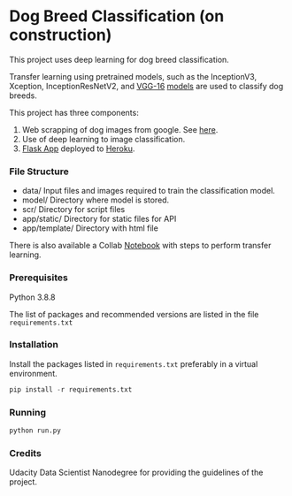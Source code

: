 # Dog Breed Classification (on construction)

This project uses deep learning for dog breed classification.

Transfer learning using pretrained models,
such as the
InceptionV3,
Xception,
InceptionResNetV2,
and
[VGG-16](https://arxiv.org/abs/1409.1556)
[models](https://keras.io/api/applications/)
are used to classify dog breeds.

This project has three components:

1. Web scrapping of dog images from google.
   See [here](https://github.com/oliveirampo/dog_breed_classification/blob/main/scr/download_image.py).
2. Use of deep learning to image classification.
3. [Flask App](https://classify-me-auau.herokuapp.com/) deployed to
   [Heroku](https://www.heroku.com).


### File Structure

* data/
    Input files and images required to train the classification model.
* model/
    Directory where model is stored.
* scr/
    Directory for script files
* app/static/
    Directory for static files for API
* app/template/
    Directory with html file

There is also available a Collab
[Notebook](https://github.com/oliveirampo/dog_breed_classification/blob/main/app/scr/train_model.ipynb)
with steps
to perform transfer learning.

### Prerequisites

Python 3.8.8

The list of packages and recommended versions are listed
in the file `requirements.txt`

### Installation

Install the packages listed in `requirements.txt` preferably in a virtual environment.

```python
pip install -r requirements.txt
```

### Running

```python
python run.py
```

### Credits

Udacity Data Scientist Nanodegree for providing the guidelines of the project.

